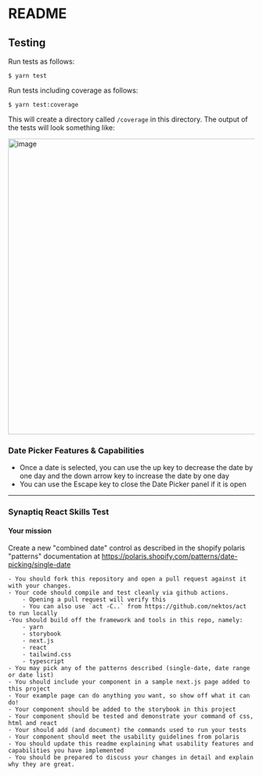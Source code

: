 # README

## Testing

Run tests as follows:

```
$ yarn test
```

Run tests including coverage as follows:

```
$ yarn test:coverage
```

This will create a directory called `/coverage` in this directory. The output of the tests will look something like:

<img width="603" alt="image" src="https://github.com/frodosamoa/synaptiq-coding-assessments/assets/1582620/0f27114b-ead4-474c-a9e7-cb76787c1d7e">

### Date Picker Features & Capabilities

- Once a date is selected, you can use the up key to decrease the date by one day and the down arrow key to increase the date by one day
- You can use the Escape key to close the Date Picker panel if it is open

---

### Synaptiq React Skills Test

#### Your mission

Create a new "combined date" control as described in the shopify polaris "patterns"
documentation at https://polaris.shopify.com/patterns/date-picking/single-date

    - You should fork this repository and open a pull request against it with your changes.
    - Your code should compile and test cleanly via github actions.
        - Opening a pull request will verify this
        - You can also use `act -C..` from https://github.com/nektos/act to run locally
    -You should build off the framework and tools in this repo, namely:
        - yarn
        - storybook
        - next.js
        - react
        - tailwind.css
        - typescript
    - You may pick any of the patterns described (single-date, date range or date list)
    - You should include your component in a sample next.js page added to this project
    - Your example page can do anything you want, so show off what it can do!
    - Your component should be added to the storybook in this project
    - Your component should be tested and demonstrate your command of css, html and react
    - Your should add (and document) the commands used to run your tests
    - Your component should meet the usability guidelines from polaris
    - You should update this readme explaining what usability features and capabilities you have implemented
    - You should be prepared to discuss your changes in detail and explain why they are great.
